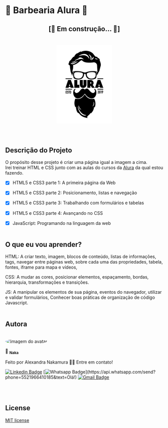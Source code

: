 # 💈 Barbearia Alura 💈 
<h2 align="center">[🚧  Em construção...  🚧]</h2>
<h1 align="center"><img  src="./docs/image/logo.png" alt="Logo da Barbearia Alura"></h1>
<br>

## Descrição do Projeto
O propósito desse projeto é criar uma página igual a imagem a cima. <br>
Irei treinar HTML e CSS junto com as aulas do cursos da [Alura](https://www.alura.com.br/) da qual estou fazendo.<br>
- [x] HTML5 e CSS3 parte 1: A primeira página da Web <br>
- [x] HTML5 e CSS3 parte 2: Posicionamento, listas e navegação<br>
- [x] HTML5 e CSS3 parte 3: Trabalhando com formulários e tabelas<br>
- [x] HTML5 e CSS3 parte 4: Avançando no CSS<br>
- [x] JavaScript: Programando na linguagem da web<br><br>


## O que eu vou aprender?
HTML: A criar texto, imagem, blocos de conteúdo, listas de informações, tags, navegar entre páginas web, sobre cada uma das propriedades, tabela, fontes, iframe para mapa e vídeos,  <br>

CSS: A mudar as cores, posicionar elementos, espaçamento, bordas, hierarquia,  transformações e transições.

JS: A manipular os elementos de sua página, eventos do navegador, utilizar e validar formulários, Conhecer boas práticas de organização de código Javascript.
<br>
<br>


## Autora
<br>
<img style="border-radius: 50%" src="https://avatars1.githubusercontent.com/u/67131828?s=400&u=c888d029097f2333d1ed889d6400dd534f50fdc7&v=4" width="100px;" alt="imagem do avatar"/>
<br>

📝 <sub><b>Naka</b></sub></a> 

Feito por Alexandra Nakamura 👋🏽 Entre em contato!

[![Linkedin Badge](https://img.shields.io/badge/-Linkedin-blue?style=flat-square&logo=Linkedin&logoColor=white&link=https://www.linkedin.com/in/alexandra-nakamura/)](https://www.linkedin.com/in/alexandra-nakamura/)
[![Whatsapp Badge](https://img.shields.io/badge/-Whatsapp-4CA143?style=flat-square&labelColor=4CA143&logo=whatsapp&logoColor=white&link=https://api.whatsapp.com/send?phone=5521966410185&text=Olá!)](https://api.whatsapp.com/send?phone=5521966410185&text=Olá!)
[![Gmail Badge](https://img.shields.io/badge/-Gmail-c14438?style=flat-square&logo=Gmail&logoColor=white&link=mailto:designernakamura@gmail.com)](mailto:designernakamura@gmail.com)
<br>
<br>

<br>

## License
[MIT license](/licenses)
